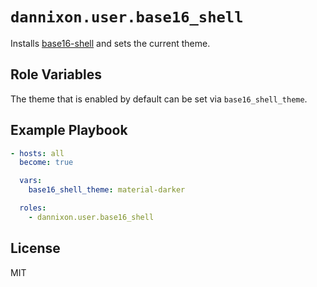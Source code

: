 # `dannixon.user.base16_shell`

Installs [base16-shell](https://github.com/chriskempson/base16-shell/) and sets the current theme.

## Role Variables

The theme that is enabled by default can be set via `base16_shell_theme`.

## Example Playbook

```yaml
- hosts: all
  become: true

  vars:
    base16_shell_theme: material-darker

  roles:
    - dannixon.user.base16_shell
```

## License

MIT

